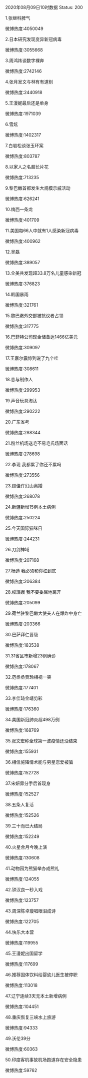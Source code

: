 2020年08月09日10时数据
Status: 200

1.张继科脾气

微博热度:4050049

2.日本研究发现变异新冠病毒

微博热度:3055668

3.周鸿祎谈数字裸奔

微博热度:2742146

4.张月发文与林有有道别

微博热度:2440918

5.王漫妮最后还是单身

微博热度:1971039

6.雪炫

微博热度:1402317

7.白岩松谈张玉环案

微博热度:803787

8.以家人之名超长片花

微博热度:713235

9.黎巴嫩首都发生大规模示威活动

微博热度:626241

10.梅西一条龙

微博热度:401709

11.美国每66人中就有1人感染新冠病毒

微博热度:400962

12.吴磊

微博热度:389057

13.全美共发现超33.8万名儿童感染新冠

微博热度:376823

14.韩国暴雨

微博热度:321761

15.黎巴嫩外交部被抗议者占领

微博热度:317775

16.巴菲特公司现金储备达1466亿美元

微博热度:309097

17.王嘉尔震惊到说了九个哇

微博热度:308611

18.恋与制作人

微博热度:299953

19.声音玩具淘汰

微博热度:290222

20.广东省考

微博热度:288344

21.粉丝机场送毛不易毛氏场面话

微博热度:278698

22.李现 我都累了你还不累吗

微博热度:273556

23.顾佳许幻山离婚

微博热度:268078

24.新疆新增15例本土病例

微博热度:250224

25.今天国际猫咪日

微博热度:244231

26.刀剑神域

微博热度:207168

27.杨迪 我必须和你杠到底

微博热度:206384

28.权珉娥 我不要委屈地离开

微博热度:205099

29.荷兰驻黎巴嫩大使夫人在爆炸中身亡

微博热度:203366

30.巴萨拜仁晋级

微博热度:183538

31.31省区市新增23例确诊

微博热度:178067

32.范丞丞贾玲相视一笑

微博热度:177401

33.李佳琦金靖剪彩

微博热度:176360

34.美国新冠肺炎超498万例

微博热度:168769

35.张文宏称全球第一波疫情还没结束

微博热度:155931

36.相信施降情术能与男星恋爱被骗

微博热度:152728

37.宋妍霏分手后首现身

微博热度:152527

38.五条人复活

微博热度:152526

39.三十而已大结局

微博热度:152249

40.火星合月今晚上演

微博热度:130608

41.动物园为熊猫举办成熊礼

微博热度:124055

42.钟汉良一秒入戏

微博热度:123757

43.周深陈卓璇唱眼泪成诗

微博热度:122705

44.快乐大本营

微博热度:119955

45.王漫妮出国留学

微博热度:117699

46.推荐固体饮料给婴幼儿医生被停职

微博热度:113018

47.辽宁连续3天无本土新增病例

微博热度:104451

48.重庆恢复三峡水上旅游

微博热度:94333

49.沃伦39分

微博热度:60363

50.印度客机事故机场跑道存在安全隐患

微博热度:59762

